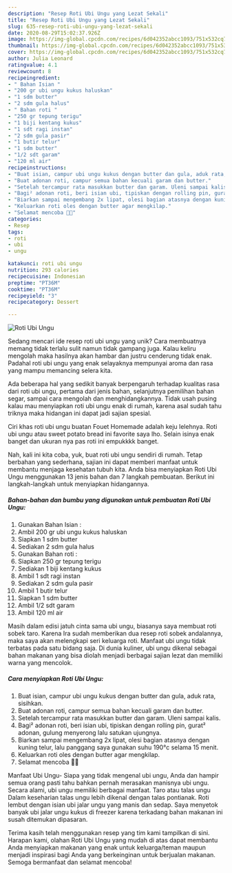 ```yaml
---
description: "Resep Roti Ubi Ungu yang Lezat Sekali"
title: "Resep Roti Ubi Ungu yang Lezat Sekali"
slug: 635-resep-roti-ubi-ungu-yang-lezat-sekali
date: 2020-08-29T15:02:37.926Z
image: https://img-global.cpcdn.com/recipes/6d042352abcc1093/751x532cq70/roti-ubi-ungu-foto-resep-utama.jpg
thumbnail: https://img-global.cpcdn.com/recipes/6d042352abcc1093/751x532cq70/roti-ubi-ungu-foto-resep-utama.jpg
cover: https://img-global.cpcdn.com/recipes/6d042352abcc1093/751x532cq70/roti-ubi-ungu-foto-resep-utama.jpg
author: Julia Leonard
ratingvalue: 4.1
reviewcount: 8
recipeingredient:
- " Bahan Isian "
- "200 gr ubi ungu kukus haluskan"
- "1 sdm butter"
- "2 sdm gula halus"
- " Bahan roti "
- "250 gr tepung terigu"
- "1 biji kentang kukus"
- "1 sdt ragi instan"
- "2 sdm gula pasir"
- "1 butir telur"
- "1 sdm butter"
- "1/2 sdt garam"
- "120 ml air"
recipeinstructions:
- "Buat isian, campur ubi ungu kukus dengan butter dan gula, aduk rata, sisihkan."
- "Buat adonan roti, campur semua bahan kecuali garam dan butter."
- "Setelah tercampur rata masukkan butter dan garam. Uleni sampai kalis."
- "Bagi² adonan roti, beri isian ubi, tipiskan dengan rolling pin, gurat² adonan, gulung menyerong lalu satukan ujungnya."
- "Biarkan sampai mengembang 2x lipat, olesi bagian atasnya dengan kuning telur, lalu panggang saya gunakan suhu 190°c selama 15 menit."
- "Keluarkan roti oles dengan butter agar mengkilap."
- "Selamat mencoba 💪😁"
categories:
- Resep
tags:
- roti
- ubi
- ungu

katakunci: roti ubi ungu 
nutrition: 293 calories
recipecuisine: Indonesian
preptime: "PT36M"
cooktime: "PT36M"
recipeyield: "3"
recipecategory: Dessert

---
```



![Roti Ubi Ungu](https://img-global.cpcdn.com/recipes/6d042352abcc1093/751x532cq70/roti-ubi-ungu-foto-resep-utama.jpg)

Sedang mencari ide resep roti ubi ungu yang unik? Cara membuatnya memang tidak terlalu sulit namun tidak gampang juga. Kalau keliru mengolah maka hasilnya akan hambar dan justru cenderung tidak enak. Padahal roti ubi ungu yang enak selayaknya mempunyai aroma dan rasa yang mampu memancing selera kita.

Ada beberapa hal yang sedikit banyak berpengaruh terhadap kualitas rasa dari roti ubi ungu, pertama dari jenis bahan, selanjutnya pemilihan bahan segar, sampai cara mengolah dan menghidangkannya. Tidak usah pusing kalau mau menyiapkan roti ubi ungu enak di rumah, karena asal sudah tahu triknya maka hidangan ini dapat jadi sajian spesial.

Ciri khas roti ubi ungu buatan Fouet Homemade adalah keju lelehnya. Roti ubi ungu atau sweet potato bread ini favorite saya lho. Selain isinya enak banget dan ukuran nya pas roti ini empukkkk banget.


Nah, kali ini kita coba, yuk, buat roti ubi ungu sendiri di rumah. Tetap berbahan yang sederhana, sajian ini dapat memberi manfaat untuk membantu menjaga kesehatan tubuh kita. Anda bisa menyiapkan Roti Ubi Ungu menggunakan 13 jenis bahan dan 7 langkah pembuatan. Berikut ini langkah-langkah untuk menyiapkan hidangannya.

<!--inarticleads1-->

##### Bahan-bahan dan bumbu yang digunakan untuk pembuatan Roti Ubi Ungu:

1. Gunakan  Bahan Isian :
1. Ambil 200 gr ubi ungu kukus haluskan
1. Siapkan 1 sdm butter
1. Sediakan 2 sdm gula halus
1. Gunakan  Bahan roti :
1. Siapkan 250 gr tepung terigu
1. Sediakan 1 biji kentang kukus
1. Ambil 1 sdt ragi instan
1. Sediakan 2 sdm gula pasir
1. Ambil 1 butir telur
1. Siapkan 1 sdm butter
1. Ambil 1/2 sdt garam
1. Ambil 120 ml air


Masih dalam edisi jatuh cinta sama ubi ungu, biasanya saya membuat roti sobek taro. Karena Ira sudah memberikan dua resep roti sobek andalannya, maka saya akan melengkapi seri keluarga roti. Manfaat ubi ungu tidak terbatas pada satu bidang saja. Di dunia kuliner, ubi ungu dikenal sebagai bahan makanan yang bisa diolah menjadi berbagai sajian lezat dan memiliki warna yang mencolok. 

<!--inarticleads2-->

##### Cara menyiapkan Roti Ubi Ungu:

1. Buat isian, campur ubi ungu kukus dengan butter dan gula, aduk rata, sisihkan.
1. Buat adonan roti, campur semua bahan kecuali garam dan butter.
1. Setelah tercampur rata masukkan butter dan garam. Uleni sampai kalis.
1. Bagi² adonan roti, beri isian ubi, tipiskan dengan rolling pin, gurat² adonan, gulung menyerong lalu satukan ujungnya.
1. Biarkan sampai mengembang 2x lipat, olesi bagian atasnya dengan kuning telur, lalu panggang saya gunakan suhu 190°c selama 15 menit.
1. Keluarkan roti oles dengan butter agar mengkilap.
1. Selamat mencoba 💪😁


Manfaat Ubi Ungu- Siapa yang tidak mengenal ubi ungu, Anda dan hampir semua orang pasti tahu bahkan pernah merasakan manisnya ubi ungu. Secara alami, ubi ungu memiliki berbagai manfaat. Taro atau talas ungu Dalam keseharian talas ungu lebih dikenal dengan talas pontianak. Roti lembut dengan isian ubi jalar ungu yang manis dan sedap. Saya menyetok banyak ubi jalar ungu kukus di freezer karena terkadang bahan makanan ini susah ditemukan dipasaran. 

Terima kasih telah menggunakan resep yang tim kami tampilkan di sini. Harapan kami, olahan Roti Ubi Ungu yang mudah di atas dapat membantu Anda menyiapkan makanan yang enak untuk keluarga/teman maupun menjadi inspirasi bagi Anda yang berkeinginan untuk berjualan makanan. Semoga bermanfaat dan selamat mencoba!
